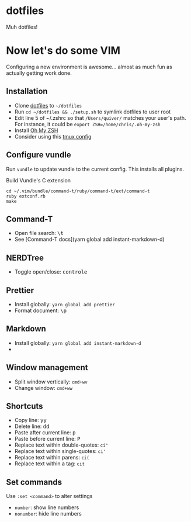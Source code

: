 # dotfiles
Muh dotfiles!

# Now let's do some VIM
Configuring a new environment is awesome... almost as much fun as actually getting work done.

## Installation
- Clone [dotfiles](https://github.com/deltaepsilon/dotfiles) to `~/dotfiles`
- Run `cd ~/dotfiles && ./setup.sh` to symlink dotfiles to user root
- Edit line 5 of ~/.zshrc so that `/Users/quiver/` matches your user's path. For instance, it could be `export ZSH=/home/chris/.oh-my-zsh`
- Install [Oh My ZSH](https://github.com/robbyrussell/oh-my-zsh)
- Consider using this [tmux config](https://github.com/gpakosz/.tmux)

## Configure vundle
Run `vundle` to update vundle to the current config. This installs all plugins.

Build Vundle's C extension

```
cd ~/.vim/bundle/command-t/ruby/command-t/ext/command-t
ruby extconf.rb
make
```

## Command-T
- Open file search: <kbd>\\</kbd><kbd>t</kbd>
- See [Command-T docs](yarn global add instant-markdown-d)

## NERDTree
- Toggle open/close: <kbd>control</kbd><kbd>e</kbd>

## Prettier
- Install globally: `yarn global add prettier`
- Format document: <kbd>\\</kbd><kbd>p</kbd>

## Markdown
- Install globally: `yarn global add instant-markdown-d`
-

## Window management
- Split window vertically: `cmd+wv`
- Change window: `cmd+ww`

## Shortcuts
- Copy line: <kbd>y</kbd><kbd>y</kbd>
- Delete line: <kbd>d</kbd><kbd>d</kbd>
- Paste after current line: <kbd>p</kbd>
- Paste before current line: <kbd>P</kbd>
- Replace text within double-quotes: `ci"`
- Replace text within single-quotes: `ci'`
- Replace text within parens: `ci(`
- Replace text within a tag: `cit`

## Set commands
Use `:set <command>` to alter settings

- `number`: show line numbers
- `nonumber`: hide line numbers


